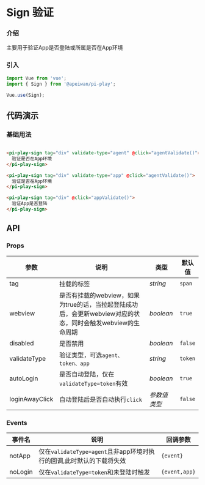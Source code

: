 # Sign 验证

### 介绍

主要用于验证App是否登陆或所属是否在App环境

### 引入

```js
import Vue from 'vue';
import { Sign } from '@apeiwan/pi-play';

Vue.use(Sign);
```

## 代码演示

### 基础用法

```html

<pi-play-sign tag="div" validate-type="agent" @click="agentValidate()">
  验证是否在App环境
</pi-play-sign>

<pi-play-sign tag="div" validate-type="app" @click="agentValidate()">
  验证是否在App环境
</pi-play-sign>

<pi-play-sign tag="div" @click="appValidate()">
  验证App是否登陆
</pi-play-sign>

```

## API

### Props

| 参数          | 说明     | 类型     | 默认值    |
| ------------- | -------- | -------- | --------- |
| tag | 挂载的标签 | _string_ | `span` |
| webview | 是否有挂载的webview，如果为true的话，当拉起登陆成功后，会更新webview对应的状态，同时会触发webview的生命周期 | _boolean_ | `true` |
| disabled | 是否禁用 | _boolean_ | `false` |
| validateType | 验证类型，可选`agent、token、app` | _string_ | `token` |
| autoLogin | 是否自动登陆，仅在`validateType=token`有效 | _boolean_ | `true` |
| loginAwayClick | 自动登陆后是否自动执行`click` | _参数值类型_ | `false` |

### Events

| 事件名 | 说明       | 回调参数            |
| ------ | ---------- | ------------------- |
| notApp  | 仅在`validateType=agent`且非app环境时执行的回调,此时默认的下载将失效 | `{event}` |
| noLogin  | 仅在`validateType=token`和未登陆时触发  | `{event,app}` |
